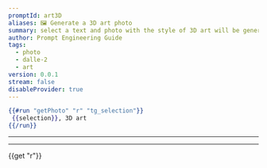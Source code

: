 ```yaml
---
promptId: art3D
aliases: 🖼️ Generate a 3D art photo
summary: select a text and photo with the style of 3D art will be generated using Dalle-2
author: Prompt Engineering Guide
tags:
  - photo
  - dalle-2
  - art
version: 0.0.1
stream: false
disableProvider: true
---
```

```handlebars
{{#run "getPhoto" "r" "tg_selection"}}
 {{selection}}, 3D art
{{/run}}
```
***
***
{{get "r"}}